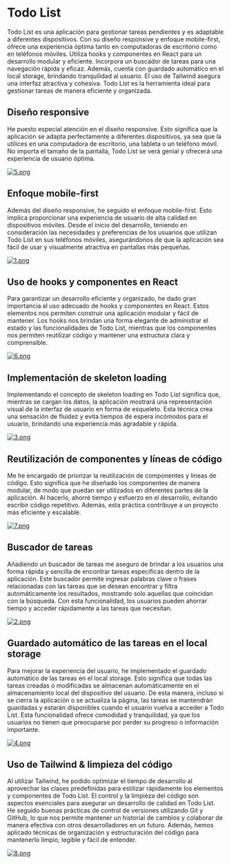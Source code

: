 # Todo List

Todo List es una aplicación para gestionar tareas pendientes y es adaptable a diferentes dispositivos. Con su diseño responsive y enfoque mobile-first, ofrece una experiencia óptima tanto en computadoras de escritorio como en teléfonos móviles. Utiliza hooks y componentes en React para un desarrollo modular y eficiente. Incorpora un buscador de tareas para una navegación rápida y eficaz. Además, cuenta con guardado automático en el local storage, brindando tranquilidad al usuario. El uso de Tailwind asegura una interfaz atractiva y cohesiva. Todo List es la herramienta ideal para gestionar tareas de manera eficiente y organizada.

## Diseño responsive

He puesto especial atención en el diseño responsive. Esto significa que la aplicación se adapta perfectamente a diferentes dispositivos, ya sea que la utilices en una computadora de escritorio, una tableta o un teléfono móvil. No importa el tamaño de la pantalla, Todo List se verá genial y ofrecerá una experiencia de usuario óptima.

[![5.png](https://i.postimg.cc/h4fYFqv7/5.png)](https://postimg.cc/JtCxJvb1)

## Enfoque mobile-first

Además del diseño responsive, he seguido el enfoque mobile-first. Esto implica proporcionar una experiencia de usuario de alta calidad en dispositivos móviles. Desde el inicio del desarrollo, teniendo en consideración las necesidades y preferencias de los usuarios que utilizan Todo List en sus teléfonos móviles, asegurándonos de que la aplicación sea fácil de usar y visualmente atractiva en pantallas más pequeñas.

[![1.png](https://i.postimg.cc/jSrNxsS3/1.png)](https://postimg.cc/VdD54PMX)

## Uso de hooks y componentes en React

Para garantizar un desarrollo eficiente y organizado, he dado gran importancia al uso adecuado de hooks y componentes en React. Estos elementos nos permiten construir una aplicación modular y fácil de mantener. Los hooks nos brindan una forma elegante de administrar el estado y las funcionalidades de Todo List, mientras que los componentes nos permiten reutilizar código y mantener una estructura clara y comprensible.

[![6.png](https://i.postimg.cc/T3q7jd7B/6.png)](https://postimg.cc/v4Ttbsdv)

## Implementación de skeleton loading

Implementando el concepto de skeleton loading en Todo List significa que, mientras se cargan los datos, la aplicación mostrará una representación visual de la interfaz de usuario en forma de esqueleto. Esta técnica crea una sensación de fluidez y evita tiempos de espera incómodos para el usuario, brindando una experiencia más agradable y rápida.

[![3.png](https://i.postimg.cc/RVvn6vtW/3.png)](https://postimg.cc/QVnMvG0D)

## Reutilización de componentes y líneas de código

Me he encargado de priorizar la reutilización de componentes y líneas de código. Esto significa que he diseñado los componentes de manera modular, de modo que puedan ser utilizados en diferentes partes de la aplicación. Al hacerlo, ahorré tiempo y esfuerzo en el desarrollo, evitando escribir código repetitivo. Además, esta práctica contribuye a un proyecto más eficiente y escalable.

[![7.png](https://i.postimg.cc/Wb41czrw/7.png)](https://postimg.cc/ThZ6rRtK)

## Buscador de tareas

Añadiendo un buscador de tareas me aseguro de brindar a los usuarios una forma rápida y sencilla de encontrar tareas específicas dentro de la aplicación. Este buscador permite ingresar palabras clave o frases relacionadas con las tareas que se desean encontrar y filtra automáticamente los resultados, mostrando solo aquellas que coincidan con la búsqueda. Con esta funcionalidad, los usuarios pueden ahorrar tiempo y acceder rápidamente a las tareas que necesitan.

[![2.png](https://i.postimg.cc/26fSsxF1/2.png)](https://postimg.cc/McdwRVLw)

## Guardado automático de las tareas en el local storage

Para mejorar la experiencia del usuario, he implementado el guardado automático de las tareas en el local storage. Esto significa que todas las tareas creadas o modificadas se almacenan automáticamente en el almacenamiento local del dispositivo del usuario. De esta manera, incluso si se cierra la aplicación o se actualiza la página, las tareas se mantendrán guardadas y estarán disponibles cuando el usuario vuelva a acceder a Todo List. Esta funcionalidad ofrece comodidad y tranquilidad, ya que los usuarios no tienen que preocuparse por perder su progreso o información importante.

[![4.png](https://i.postimg.cc/zvKSJ744/4.png)](https://postimg.cc/q6BCwsJG)

## Uso de Tailwind & limpieza del código

Al utilizar Tailwind, he podido optimizar el tiempo de desarrollo al aprovechar las clases predefinidas para estilizar rápidamente los elementos y componentes de Todo List. El control y la limpieza del código son aspectos esenciales para asegurar un desarrollo de calidad en Todo List. He seguido buenas prácticas de control de versiones utilizando Git y GitHub, lo que nos permite mantener un historial de cambios y colaborar de manera efectiva con otros desarrolladores en un futuro. Además, hemos aplicado técnicas de organización y estructuración del código para mantenerlo limpio, legible y fácil de entender.

[![8.png](https://i.postimg.cc/43f8BDjy/8.png)](https://postimg.cc/xXZyd4fV)
